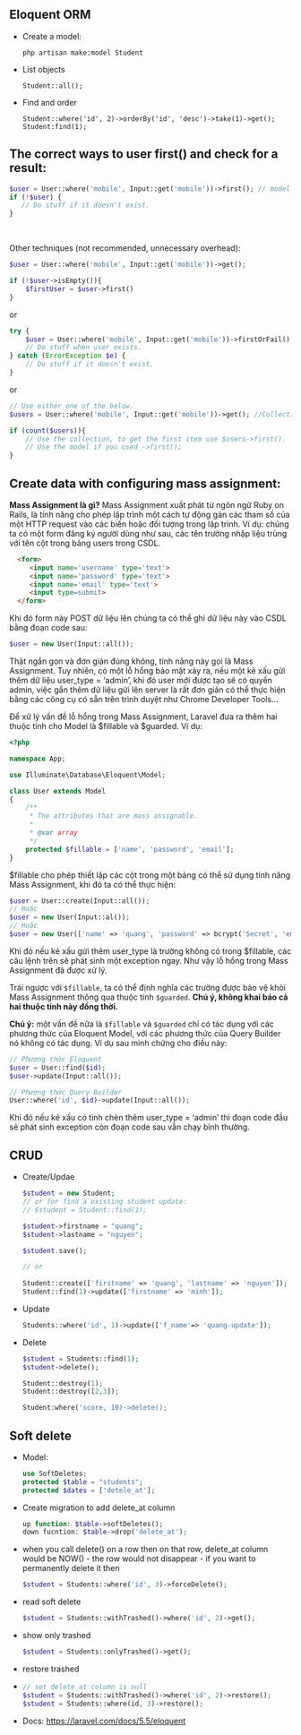 ## Eloquent ORM

- Create a model:

  ```
  php artisan make:model Student
  ```

- List objects

  ```
  Student::all();
  ```

- Find and order

  ```
  Student::where('id', 2)->orderBy('id', 'desc')->take(1)->get();
  Student:find(1);
  ```

## The correct ways to user first() and check for a result:

```php
$user = User::where('mobile', Input::get('mobile'))->first(); // model or null
if (!$user) {
   // Do stuff if it doesn't exist.
}
```

​	

Other techniques (not recommended, unnecessary overhead):

```php
$user = User::where('mobile', Input::get('mobile'))->get();

if (!$user->isEmpty()){
    $firstUser = $user->first()
}
```

or

```php
try {
    $user = User::where('mobile', Input::get('mobile'))->firstOrFail();
    // Do stuff when user exists.
} catch (ErrorException $e) {
    // Do stuff if it doesn't exist.
}
```

or

```php
// Use either one of the below. 
$users = User::where('mobile', Input::get('mobile'))->get(); //Collection

if (count($users)){
    // Use the collection, to get the first item use $users->first().
    // Use the model if you used ->first();
}
```



## Create data with configuring mass assignment:

**Mass Assignment là gì?** Mass Assignment xuất phát từ ngôn ngữ Ruby on Rails, là tính năng cho phép lập trình một cách tự động gán các tham số của một HTTP request vào các biến hoặc đối tượng trong lập trình. Ví dụ: chúng ta có một form đăng ký người dùng như sau, các tên trường nhập liệu trùng với tên cột trong bảng users trong CSDL.

```html
  <form>
     <input name='username' type='text'>
     <input name='password' type='text'>
     <input name='email' type='text'>
     <input type=submit>
  </form>
```

Khi đó form này POST dữ liệu lên chúng ta có thể ghi dữ liệu này vào CSDL bằng đoạn code sau:

```php
$user = new User(Input::all());
```

Thật ngắn gọn và đơn giản đúng không, tính năng này gọi là Mass Assignment. Tuy nhiên, có một lỗ hổng bảo mật xảy ra, nếu một kẻ xấu gửi thêm dữ liệu user_type = ‘admin’, khi đó user mới được tạo sẽ có quyền admin, việc gắn thêm dữ liệu gửi lên server là rất đơn giản có thể thực hiện bằng các công cụ có sẵn trên trình duyệt như Chrome Developer Tools…

Để xử lý vấn đề lỗ hổng trong Mass Assignment, Laravel đưa ra thêm hai thuộc tính cho Model là $fillable và $guarded. Ví dụ:

```php
<?php

namespace App;

use Illuminate\Database\Eloquent\Model;

class User extends Model
{
    /**
     * The attributes that are mass assignable.
     *
     * @var array
     */
    protected $fillable = ['name', 'password', 'email'];
}
```

$fillable cho phép thiết lập các cột trong một bảng có thể sử dụng tính năng Mass Assignment, khi đó ta có thể thực hiện:

```php
$user = User::create(Input::all());
// Hoặc
$user = new User(Input::al());
// Hoặc
$user = new User(['name' => 'quang', 'password' => bcrypt('Secret', 'email' => 'quangbnn@gmail.com')])
```

Khi đó nếu kẻ xấu gửi thêm user_type là trường không có trong $fillable, các câu lệnh trên sẽ phát sinh một exception ngay. Như vậy lỗ hổng trong Mass Assignment đã được xử lý.

Trái ngược với `$fillable`, ta có thể định nghĩa các trường được bảo vệ khỏi Mass Assignment thông qua thuộc tính `$guarded`. **Chú ý, không khai báo cả hai thuộc tính này đồng thời.**

**Chú ý:** một vấn đề nữa là `$fillable` và `$guarded` chỉ có tác dụng với các phương thức của Eloquent Model, với các phương thức của Query Builder nó không có tác dụng. Ví dụ sau minh chứng cho điều này:

```php
// Phương thức Eloquent 
$user = User::find($id);
$user->update(Input::all());

// Phương thức Query Builder
User::where('id', $id)->update(Input::all());
```

Khi đó nếu kẻ xấu có tình chèn thêm user_type = ‘admin’ thì đoạn code đầu sẽ phát sinh exception còn đoạn code sau vẫn chạy bình thường.

## CRUD

- Create/Updae

  ```php
  $student = new Student;
  // or for find a existing student update: 
  // $student = Student::find(1);
  
  $student->firstname = "quang";
  $student->lastname = "nguyen";
  
  $student.save();
  
  // or 
      
  Student::create(['firstname' => 'quang', 'lastname' => 'nguyen']);
  Student::find(1)->update(['firstname' => 'minh']);
  ```

  

- Update

  ```php
  Students::where('id', 1)->update(['f_name'=> 'quang-update']);
  ```

- Delete

  ```php
  $student = Students::find(1);
  $student->delete();
  ```

  ```php
  Student::destroy(1);
  Student::destroy([2,3]);
  ```

  ```php
  Student:where('score, 10)->delete();
  ```

## Soft delete

- Model:

  ```php
  use SoftDeletes;
  protected $table = "students";
  protected $dates = ['detele_at'];
  ```

- Create migration to add delete_at column

  ```php
  up function: $table->softDeletes();
  down fucntion: $table->drop('delete_at');
  ```

- when you call delete() on a row then on that row, delete_at column would be  NOW() - the row would not disappear - if you want to permanently delete it then 

  ```php
  $student = Students::where('id', 3)->forceDelete();
  ```

- read soft delete

  ```php
  $student = Students::withTrashed()->where('id', 2)->get();
  ```

- show only trashed

  ```php
  $student = Students::onlyTrashed()->get();
  ```

- restore trashed

- ```php
  // set delete_at column is null
  $student = Students::withTrashed()->where('id', 2)->restore();
  $student = Students::where(id, 3)->restore();
  ```

- Docs: https://laravel.com/docs/5.5/eloquent

# 